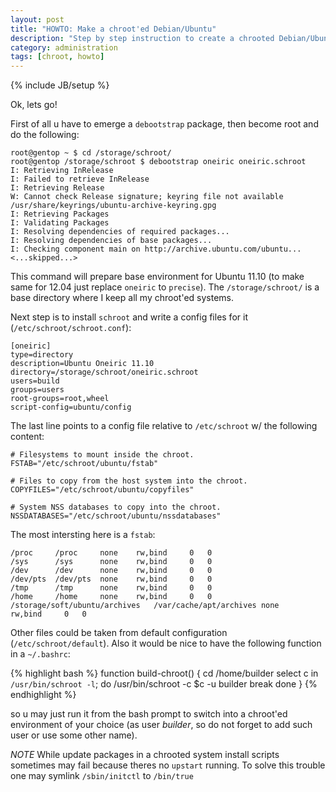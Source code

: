 ```yaml
---
layout: post
title: "HOWTO: Make a chroot'ed Debian/Ubuntu"
description: "Step by step instruction to create a chrooted Debian/Ubuntu environment"
category: administration
tags: [chroot, howto]
---
```

{% include JB/setup %}

Ok, lets go!

First of all u have to emerge a `debootstrap` package, then become root and do the following:

    root@gentop ~ $ cd /storage/schroot/
    root@gentop /storage/schroot $ debootstrap oneiric oneiric.schroot
    I: Retrieving InRelease
    I: Failed to retrieve InRelease
    I: Retrieving Release
    W: Cannot check Release signature; keyring file not available /usr/share/keyrings/ubuntu-archive-keyring.gpg
    I: Retrieving Packages
    I: Validating Packages
    I: Resolving dependencies of required packages...
    I: Resolving dependencies of base packages...
    I: Checking component main on http://archive.ubuntu.com/ubuntu...
    <...skipped...>

This command will prepare base environment for Ubuntu 11.10 (to make same for 12.04 just replace
`oneiric` to `precise`). The `/storage/schroot/` is a base directory where I keep all my chroot'ed systems.

Next step is to install `schroot` and write a config files for it (`/etc/schroot/schroot.conf`):

    [oneiric]
    type=directory
    description=Ubuntu Oneiric 11.10
    directory=/storage/schroot/oneiric.schroot
    users=build
    groups=users
    root-groups=root,wheel
    script-config=ubuntu/config

The last line points to a config file relative to `/etc/schroot` w/ the following content:

    # Filesystems to mount inside the chroot.
    FSTAB="/etc/schroot/ubuntu/fstab"

    # Files to copy from the host system into the chroot.
    COPYFILES="/etc/schroot/ubuntu/copyfiles"

    # System NSS databases to copy into the chroot.
    NSSDATABASES="/etc/schroot/ubuntu/nssdatabases"

The most intersting here is a `fstab`:

    /proc     /proc     none    rw,bind     0   0
    /sys      /sys      none    rw,bind     0   0
    /dev      /dev      none    rw,bind     0   0
    /dev/pts  /dev/pts  none    rw,bind     0   0
    /tmp      /tmp      none    rw,bind     0   0
    /home     /home     none    rw,bind     0   0
    /storage/soft/ubuntu/archives   /var/cache/apt/archives none    rw,bind     0   0

Other files could be taken from default configuration (`/etc/schroot/default`).
Also it would be nice to have the following function in a `~/.bashrc`:

{% highlight bash %}
function build-chroot()
{
    cd /home/builder
    select c in `/usr/bin/schroot -l`; do
        /usr/bin/schroot -c $c -u builder
        break
    done
}
{% endhighlight %}

so u may just run it from the bash prompt to switch into a chroot'ed environment of your choice
(as user _builder_, so do not forget to add such user or use some other name).

*NOTE* While update packages in a chrooted system install scripts sometimes may fail because theres
no `upstart` running. To solve this trouble one may symlink `/sbin/initctl` to `/bin/true`
